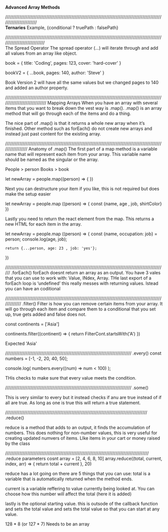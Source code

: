 **Advanced Array Methods**   

///////////////////////////////////////////////////////////////////////////////////////////////////////////////////////   
**Ternaries**
Example, {conditional ? truePath : falsePath}

////////////////////////////////////////////////////////////////////////////////////////////////////////////////////////////    
The Spread Operator
The spread operator (…) will iterate through and add all values from an array like object.

book = {
    title: 'Coding',
    pages: 123,
    cover: 'hard-cover'
}
 
bookV2 = {
    ...book,
    pages: 140,
    author: 'Steve'
}

Book Version 2 will have all the same values but we changed pages to 140 and added an author property.

/////////////////////////////////////////////////////////////////////////////////////////////////////////////////////////////
Mapping Arrays
When you have an array with several items that you want to break down the vest way is .map().
.map() is an array method that will go through each of the items and do a thing.
 
The nice part of .map() is that it returns a whole new array when it’s finished.
Other method such as forEach() do not create new arrays and instead just past content for the existing array.

/////////////////////////////////////////////////////////////////////////////////////////////////////////////////
Anatomy of .map()
The first part of a map method is a variable name that will represent each item from your array.
This variable name should be named as the singular or the array.

People > person
Books > book

let newArray = people.map((person) => {
})
 
Next you can destructure your item if you like, this is not required but does make the setup easier

let newArray = people.map ((person) => {
    const {name, age , job, shirtColor}
})
 
Lastly you need to return the react element from the map. This returns a new HTML for each item in the array.

let newArray = people.map ((person) => {
    const {name, occupation: job} = person;
    console.log(age, job);
 
    return {...person, age: 23 , job: 'yes'};
})

//////////////////////////////////////////////////////////////////////////////////////////////////////
.forEach()
forEach doesnt return an array as an output. 
You have 3 vales that you can use to work with: Value, INdex, Array.
THe last export of a forEach loop is ‘undefined’ this really messes with returning values. 
Istead you can have an coditional

/////////////////////////////////////////////////////////////////////////////////////////////////////////////
.filter()
Filter is how you can remove certain items from your array.
It will go through each item and compare them to a conditional that you set up, true gets added and false does not.

const continents = ['Asia']

continents.filter((continent) => {
    return FilterCont.startsWith('A')
})

Expected 'Asia'

////////////////////////////////////////////////////////////////////////////////
.every()
const numbers = [-1, -2, 20, 40, 50];

console.log(
    numbers.every((num) => num < 100)
);

THis checks to make sure that every value meets the condition.

////////////////////////////////////////////////////////////////////////////////
.some()

This is very similar to every but it instead checks if anu are true instead of if all are true. 
As long as one is true this will return a true statement.

//////////////////////////////////////////////////////////////////////////////////////////
.reduce()

reduce is a method that adds to an output, it finds the accumulation of numbers. 
This does nothing for non-number values, this is very useful for creating updated numvers of items. 
LIke items in your cart or money raised by the class

///////////////////////////////////////////////////////////////////////////////////////////
.reduce parameters
cosnt array = [2, 4, 6, 8, 10]
array.reduce((total, current, index, arr) => {
    return total + current
}, 20)

reduce has a lot going on there are 5 things that you can use:
total is a variable that is automatically returned when the method ends.

current is a variable reffering to value currently being looked at. You can choose how this number will affect the total (here it is added)

lastly is the optional starting value.
this is outsode of the callback function and sets the total value and sets the total value so that you can start at any value.


128 * 8 (or 127 * 7) Needs to be an array